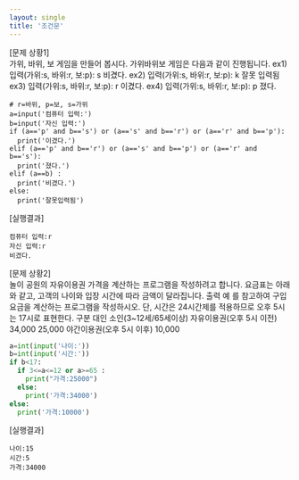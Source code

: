 ```yaml
---
layout: single
title: '조건문' 
---
```


[문제 상황1]     
 가위, 바위, 보 게임을 만들어 봅시다. 가위바위보 게임은 다음과 같이 진행됩니다. 
ex1) 
입력(가위:s, 바위:r, 보:p): s 비겼다. 
ex2) 
입력(가위:s, 바위:r, 보:p): k 잘못 입력됨 
ex3) 
입력(가위:s, 바위:r, 보:p): r 이겼다. 
ex4) 
입력(가위:s, 바위:r, 보:p): p 졌다. 

~~~phthon
# r=바위, p=보, s=가위
a=input('컴퓨터 입력:')
b=input('자신 입력:')
if (a=='p' and b=='s') or (a=='s' and b=='r') or (a=='r' and b=='p'):
  print('이겼다.')
elif (a=='p' and b=='r') or (a=='s' and b=='p') or (a=='r' and b=='s'):
  print('졌다.')
elif (a==b) :
  print('비겼다.')
else:
  print('잘못입력됨')
  ~~~
  
[실행결과]   
~~~
컴퓨터 입력:r
자신 입력:r
비겼다.
~~~

[문제 상황2]     
 놀이 공원의 자유이용권 가격을 계산하는 프로그램을 작성하려고 합니다. 요금표는 아래와 같고, 고객의 나이와 입장 시간에 따라 금액이 달라집니다. 출력 예 
를 참고하여 구입요금을 계산하는 프로그램을 작성하시오. 단, 시간은 24시간제를 적용하므로 오후 5시는 17시로 표현한다. 
구분 대인 소인(3~12세/65세이상) 
자유이용권(오후 5시 이전) 34,000 25,000 
야간이용권(오후 5시 이후) 10,000 

~~~python
a=int(input('나이:'))
b=int(input('시간:'))
if b<17:
  if 3<=a<=12 or a>=65 :
    print("가격:25000")
  else:
    print('가격:34000')
else:
  print('가격:10000')
  ~~~
  
[실행결과]   
~~~
나이:15
시간:5
가격:34000
~~~
